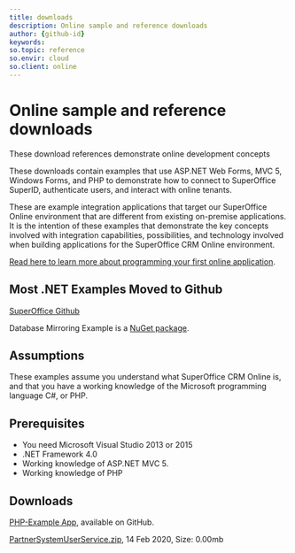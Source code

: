 ```yaml
---
title: downloads
description: Online sample and reference downloads
author: {github-id}
keywords:
so.topic: reference
so.envir: cloud
so.client: online
---
```


# Online sample and reference downloads

These download references demonstrate online development concepts

These downloads contain examples that use ASP.NET Web Forms, MVC 5, Windows Forms, and PHP to demonstrate how to connect to SuperOffice SuperID, authenticate users, and interact with online tenants.

These are example integration applications that target our SuperOffice Online environment that are different from existing on-premise applications. It is the intention of these examples that demonstrate the key concepts involved with integration capabilities, possibilities, and technology involved when building applications for the SuperOffice CRM Online environment.

[Read here to learn more about programming your first online application][1].

## Most .NET Examples Moved to Github

[SuperOffice Github][2]

Database Mirroring Example is a [NuGet package][3].

## Assumptions

These examples assume you understand what SuperOffice CRM Online is, and that you have a working knowledge of the Microsoft programming language C#, or PHP.

## Prerequisites

* You need Microsoft Visual Studio 2013 or 2015
* .NET Framework 4.0
* Working knowledge of ASP.NET MVC 5.
* Working knowledge of PHP

## Downloads

[PHP-Example App][4], available on GitHub.

[PartnerSystemUserService.zip][7], 14 Feb 2020, Size: 0.00mb

<!-- Referenced links -->
[1]: ../../../developer-portal/getting-started/index.md
[2]: https://github.com/SuperOffice/SuperOffice.DevNet.Online
[3]: ../../../mirroring/overview.md
[4]: https://github.com/SuperOffice/devnet-php-oidc-soap
[7]: partnersystemuserservice.zip
